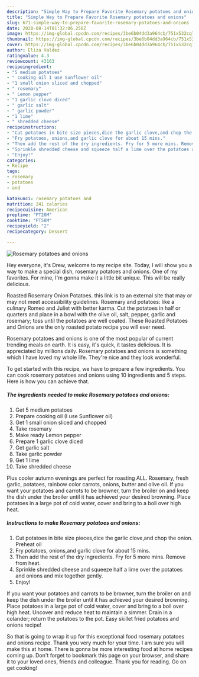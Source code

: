 ```yaml
---
description: "Simple Way to Prepare Favorite Rosemary potatoes and onions"
title: "Simple Way to Prepare Favorite Rosemary potatoes and onions"
slug: 671-simple-way-to-prepare-favorite-rosemary-potatoes-and-onions
date: 2020-08-14T01:32:06.256Z
image: https://img-global.cpcdn.com/recipes/3be6b04dd3a964cb/751x532cq70/rosemary-potatoes-and-onions-recipe-main-photo.jpg
thumbnail: https://img-global.cpcdn.com/recipes/3be6b04dd3a964cb/751x532cq70/rosemary-potatoes-and-onions-recipe-main-photo.jpg
cover: https://img-global.cpcdn.com/recipes/3be6b04dd3a964cb/751x532cq70/rosemary-potatoes-and-onions-recipe-main-photo.jpg
author: Eliza Valdez
ratingvalue: 4.3
reviewcount: 43163
recipeingredient:
- "5 medium potatoes"
- " cooking oil I use Sunflower oil"
- "1 small onion sliced and chopped"
- " rosemary"
- " Lemon pepper"
- "1 garlic clove diced"
- " garlic salt"
- " garlic powder"
- "1 lime"
- " shredded cheese"
recipeinstructions:
- "Cut potatoes in bite size pieces,dice the garlic clove,and chop the onion. Preheat oil"
- "Fry potatoes, onions,and garlic clove for about 15 mins."
- "Then add the rest of the dry ingredients. Fry for 5 more mins. Remove from heat."
- "Sprinkle shredded cheese and squeeze half a lime over the potatoes and onions and mix together gently."
- "Enjoy!"
categories:
- Recipe
tags:
- rosemary
- potatoes
- and

katakunci: rosemary potatoes and 
nutrition: 241 calories
recipecuisine: American
preptime: "PT20M"
cooktime: "PT58M"
recipeyield: "2"
recipecategory: Dessert

---
```



![Rosemary potatoes and onions](https://img-global.cpcdn.com/recipes/3be6b04dd3a964cb/751x532cq70/rosemary-potatoes-and-onions-recipe-main-photo.jpg)

Hey everyone, it's Drew, welcome to my recipe site. Today, I will show you a way to make a special dish, rosemary potatoes and onions. One of my favorites. For mine, I'm gonna make it a little bit unique. This will be really delicious.

Roasted Rosemary Onion Potatoes. this link is to an external site that may or may not meet accessibility guidelines. Rosemary and potatoes: like a culinary Romeo and Juliet with better karma. Cut the potatoes in half or quarters and place in a bowl with the olive oil, salt, pepper, garlic and rosemary; toss until the potatoes are well coated. These Roasted Potatoes and Onions are the only roasted potato recipe you will ever need.

Rosemary potatoes and onions is one of the most popular of current trending meals on earth. It is easy, it's quick, it tastes delicious. It is appreciated by millions daily. Rosemary potatoes and onions is something which I have loved my whole life. They're nice and they look wonderful.


To get started with this recipe, we have to prepare a few ingredients. You can cook rosemary potatoes and onions using 10 ingredients and 5 steps. Here is how you can achieve that.

<!--inarticleads1-->

##### The ingredients needed to make Rosemary potatoes and onions:

1. Get 5 medium potatoes
1. Prepare  cooking oil (I use Sunflower oil)
1. Get 1 small onion sliced and chopped
1. Take  rosemary
1. Make ready  Lemon pepper
1. Prepare 1 garlic clove diced
1. Get  garlic salt
1. Take  garlic powder
1. Get 1 lime
1. Take  shredded cheese


Plus cooler autumn evenings are perfect for roasting ALL. Rosemary, fresh garlic, potatoes, rainbow color carrots, onions, butter and olive oil. If you want your potatoes and carrots to be browner, turn the broiler on and keep the dish under the broiler until it has achieved your desired browning. Place potatoes in a large pot of cold water, cover and bring to a boil over high heat. 

<!--inarticleads2-->

##### Instructions to make Rosemary potatoes and onions:

1. Cut potatoes in bite size pieces,dice the garlic clove,and chop the onion. Preheat oil
1. Fry potatoes, onions,and garlic clove for about 15 mins.
1. Then add the rest of the dry ingredients. Fry for 5 more mins. Remove from heat.
1. Sprinkle shredded cheese and squeeze half a lime over the potatoes and onions and mix together gently.
1. Enjoy!


If you want your potatoes and carrots to be browner, turn the broiler on and keep the dish under the broiler until it has achieved your desired browning. Place potatoes in a large pot of cold water, cover and bring to a boil over high heat. Uncover and reduce heat to maintain a simmer. Drain in a colander; return the potatoes to the pot. Easy skillet fried potatoes and onions recipe! 

So that is going to wrap it up for this exceptional food rosemary potatoes and onions recipe. Thank you very much for your time. I am sure you will make this at home. There is gonna be more interesting food at home recipes coming up. Don't forget to bookmark this page on your browser, and share it to your loved ones, friends and colleague. Thank you for reading. Go on get cooking!
